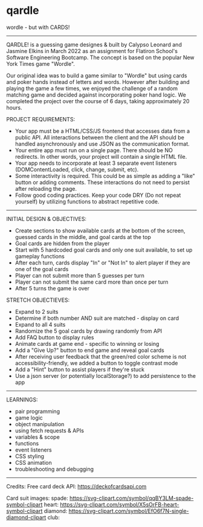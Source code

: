 # qardle

wordle - but with CARDS!

---

QARDLE! is a guessing game designes & built by Calypso Leonard and Jasmine Elkins in March 2022 as an assignment for Flatiron School's Software Engineering Bootcamp. The concept is based on the popular New York Times game "Wordle".

Our original idea was to build a game similar to "Wordle" but using cards and poker hands instead of letters and words. However after building and playing the game a few times, we enjoyed the challenge of a random matching game and decided against incorporating poker hand logic. We completed the project over the course of 6 days, taking approximately 20 hours.

PROJECT REQUIREMENTS:

- Your app must be a HTML/CSS/JS frontend that accesses data from a public API. All interactions between the client and the API should be handled asynchronously and use JSON as the communication format.
- Your entire app must run on a single page. There should be NO redirects. In other words, your project will contain a single HTML file.
- Your app needs to incorporate at least 3 separate event listeners (DOMContentLoaded, click, change, submit, etc).
- Some interactivity is required. This could be as simple as adding a "like" button or adding comments. These interactions do not need to persist after reloading the page.
- Follow good coding practices. Keep your code DRY (Do not repeat yourself) by utilizing functions to abstract repetitive code.

---

INITIAL DESIGN & OBJECTIVES:

- Create sections to show available cards at the bottom of the screen, guessed cards in the middle, and goal cards at the top
- Goal cards are hidden from the player
- Start with 5 hardcoded goal cards and only one suit available, to set up gameplay functions
- After each turn, cards display "In" or "Not In" to alert player if they are one of the goal cards
- Player can not submit more than 5 guesses per turn
- Player can not submit the same card more than once per turn
- After 5 turns the game is over

STRETCH OBJECTIEVES:

- Expand to 2 suits
- Determine if both number AND suit are matched - display on card
- Expand to all 4 suits
- Randomize the 5 goal cards by drawing randomly from API
- Add FAQ button to display rules
- Animate cards at game end - specific to winning or losing
- Add a "Give Up?" button to end game and reveal goal cards
- After receiving user feedback that the green/red color scheme is not accessibility-friendly, we added a button to toggle contrast mode
- Add a "Hint" button to assist players if they're stuck
- Use a json server (or potentially localStorage?) to add persistence to the app

---

LEARNINGS:

- pair programming
- game logic
- object manipulation
- using fetch requests & APIs
- variables & scope
- functions
- event listeners
- CSS styling
- CSS animation
- troubleshooting and debugging

---

Credits:
Free card deck API:
https://deckofcardsapi.com

Card suit images:
spade: https://svg-clipart.com/symbol/qqBY3LM-spade-symbol-clipart
heart: https://svg-clipart.com/symbol/X5sOrFB-heart-symbol-clipart
diamond: https://svg-clipart.com/symbol/EfO6f7N-single-diamond-clipart
club:
